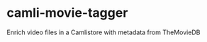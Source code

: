 camli-movie-tagger
==================

Enrich video files in a Camlistore with metadata from TheMovieDB
